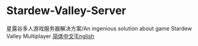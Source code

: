 # Stardew-Valley-Server
星露谷多人游戏服务器解决方案/An ingenious solution about game Stardew Valley Multiplayer
[简体中文](README.md)|[English](README_en.md)
